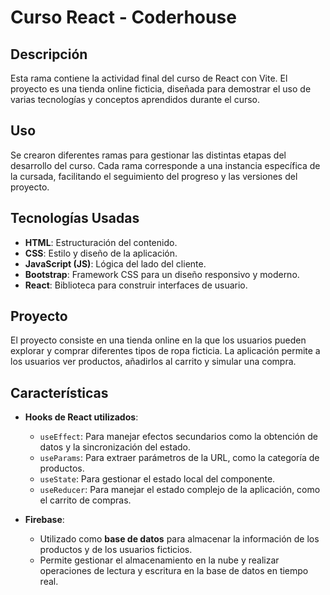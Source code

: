 # Curso React - Coderhouse

## Descripción

Esta rama contiene la actividad final del curso de React con Vite. El proyecto es una tienda online ficticia, diseñada para demostrar el uso de varias tecnologías y conceptos aprendidos durante el curso.

## Uso

Se crearon diferentes ramas para gestionar las distintas etapas del desarrollo del curso. Cada rama corresponde a una instancia específica de la cursada, facilitando el seguimiento del progreso y las versiones del proyecto.

## Tecnologías Usadas

- **HTML**: Estructuración del contenido.
- **CSS**: Estilo y diseño de la aplicación.
- **JavaScript (JS)**: Lógica del lado del cliente.
- **Bootstrap**: Framework CSS para un diseño responsivo y moderno.
- **React**: Biblioteca para construir interfaces de usuario.

## Proyecto

El proyecto consiste en una tienda online en la que los usuarios pueden explorar y comprar diferentes tipos de ropa ficticia. La aplicación permite a los usuarios ver productos, añadirlos al carrito y simular una compra.

## Características

- **Hooks de React utilizados**:
  - `useEffect`: Para manejar efectos secundarios como la obtención de datos y la sincronización del estado.
  - `useParams`: Para extraer parámetros de la URL, como la categoría de productos.
  - `useState`: Para gestionar el estado local del componente.
  - `useReducer`: Para manejar el estado complejo de la aplicación, como el carrito de compras.

- **Firebase**:
  - Utilizado como **base de datos** para almacenar la información de los productos y de los usuarios ficticios.
  - Permite gestionar el almacenamiento en la nube y realizar operaciones de lectura y escritura en la base de datos en tiempo real.
